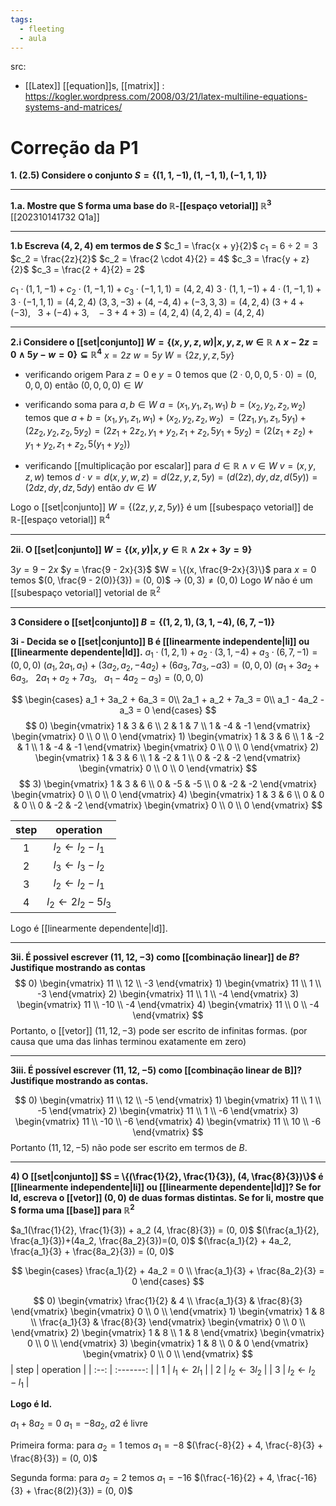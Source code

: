 ```yaml
---
tags:
  - fleeting
  - aula
---
```

src:
- [[Latex]] [[equation]]s, [[matrix]] : https://kogler.wordpress.com/2008/03/21/latex-multiline-equations-systems-and-matrices/


# Correção da P1
**1. (2.5) Considere o conjunto $S = \{(1, 1, -1), (1, -1, 1), (-1, 1, 1)\}$**

---

**1.a. Mostre que S forma uma base do $\mathbb{R}$-[[espaço vetorial]] $\mathbb{R}^3$**
[[202310141732 Q1a]]

---

**1.b Escreva $(4, 2, 4)$ em termos de $S$**
$c_1 = \frac{x + y}{2}$   $c_1 = 6 \div 2 = 3$
$c_2 = \frac{2z}{2}$   $c_2 = \frac{2 \cdot 4}{2} = 4$
$c_3 = \frac{y + z}{2}$   $c_3 = \frac{2 + 4}{2} = 2$


$c_1 \cdot (1, 1, -1) + c_2 \cdot (1, -1, 1) + c_3 \cdot (-1, 1, 1) = (4, 2, 4)$
$3 \cdot (1, 1, -1) + 4 \cdot (1, -1, 1) + 3 \cdot (-1, 1, 1) = (4, 2, 4)$
$(3, 3, -3) + (4, -4, 4) + (-3, 3, 3) = (4, 2, 4)$
$(3 + 4 + (-3),\:\:\: 3 + (-4) + 3,\:\:\: -3 + 4 + 3) = (4, 2, 4)$
$(4, 2, 4) = (4, 2, 4)$

---

**2.i Considere o [[set|conjunto]] $W = \{(x, y, z, w) | x, y, z, w \in \mathbb{R} \land x - 2z = 0 \land 5y - w = 0\} \subseteq \mathbb{R}^4$**
$x = 2z$   $w = 5y$   $W = \{2z, y, z, 5y\}$

- verificando origem
Para $z = 0$ e $y = 0$ temos que $(2 \cdot 0, 0, 0, 5 \cdot 0) = (0, 0, 0, 0)$ então $(0, 0, 0, 0) \in W$

- verificando soma
para $a, b \in W$   $a = (x_1, y_1, z_1, w_1)$   $b = (x_2, y_2, z_2, w_2)$ temos que $a + b = (x_1, y_1, z_1, w_1) + (x_2, y_2, z_2, w_2)$
$= (2z_1, y_1, z_1, 5y_1) + (2z_2, y_2, z_2, 5y_2) = (2z_1 + 2z_2, y_1 + y_2, z_1 + z_2, 5y_1 + 5y_2) = (2(z_1 + z_2) + y_1 + y_2, z_1 + z_2, 5(y_1 + y_2))$

- verificando [[multiplicação por escalar]]
para $d \in \mathbb{R} \land v \in W$   $v = (x, y, z, w)$ temos
$d \cdot v = d(x, y, w, z) = d(2z, y, z, 5y) = (d(2z), dy, dz, d(5y)) = (2dz, dy, dz, 5dy)$ então $dv \in W$


Logo o [[set|conjunto]] $W=\{(2z, y, z, 5y)\}$ é um [[subespaço vetorial]] de $\mathbb{R}$-[[espaço vetorial]] $\mathbb{R}^4$

---

**2ii. O [[set|conjunto]] $W = \{(x, y) | x, y \in \mathbb{R} \land 2x + 3y = 9\}$**

$3y = 9 - 2x$   $y = \frac{9 - 2x}{3}$  $W = \{(x, \frac{9-2x}{3}\}$
para $x = 0$ temos
$(0, \frac{9 - 2(0)}{3}) = (0, 0)$ -> $(0, 3) \neq (0, 0)$
Logo $W$ não é um [[subespaço vetorial]] vetorial de $\mathbb{R}^2$

---

**3 Considere o [[set|conjunto]] $B = \{(1, 2, 1), (3, 1, -4), (6, 7, -1)\}$**

**3i - Decida se o [[set|conjunto]] B é [[linearmente independente|li]] ou [[linearmente dependente|ld]].**
$a_1 \cdot (1, 2, 1) + a_2 \cdot (3, 1, -4) + a_3 \cdot (6, 7, -1) = (0, 0, 0)$
$(a_1, 2a_1, a_1) + (3a_2, a_2, -4a_2) + (6a_3, 7a_3, -a3) = (0, 0, 0)$
$(a_1 + 3a_2 + 6a_3,\:\:\: 2a_1 + a_2 + 7a_3, \:\:\: a_1 -4a_2 -a_3) = (0, 0, 0)$

$$
\begin{cases} 
a_1 + 3a_2 + 6a_3 = 0\\ 
2a_1 + a_2 + 7a_3 = 0\\
a_1 - 4a_2 - a_3 = 0
\end{cases} 
$$
$$
0)
\begin{vmatrix}
1 & 3 & 6 \\
2 & 1 & 7 \\
1 & -4 & -1 
\end{vmatrix}
\begin{vmatrix}
0 \\
0 \\
0
\end{vmatrix}
1)
\begin{vmatrix}
1 & 3 & 6 \\
1 & -2 & 1 \\
1 & -4 & -1 
\end{vmatrix}
\begin{vmatrix}
0 \\
0 \\
0
\end{vmatrix}
2)
\begin{vmatrix}
1 & 3 & 6 \\
1 & -2 & 1 \\
0 & -2 & -2 
\end{vmatrix}
\begin{vmatrix}
0 \\
0 \\
0
\end{vmatrix}
$$
$$
3)
\begin{vmatrix}
1 & 3 & 6 \\
0 & -5 & -5 \\
0 & -2 & -2 
\end{vmatrix}
\begin{vmatrix}
0 \\
0 \\
0
\end{vmatrix}
4)
\begin{vmatrix}
1 & 3 & 6 \\
0 & 0 & 0 \\
0 & -2 & -2 
\end{vmatrix}
\begin{vmatrix}
0 \\
0 \\
0
\end{vmatrix}
$$

| step | operation |
| :--: | :-------: |
| 1 | $l_2 \leftarrow l_2 - l_1$ |
| 2 | $l_3 \leftarrow l_3 - l_2$ |
| 3 | $l_2 \leftarrow l_2 - l_1$ |
| 4 | $l_2 \leftarrow 2 l_2 - 5 l_3$|

Logo é [[linearmente dependente|ld]].

---

**3ii. É possivel escrever $(11, 12, -3)$ como [[combinação linear]] de $B$? Justifique mostrando as contas**
$$
0)
\begin{vmatrix}
11 \\
12 \\
-3
\end{vmatrix}
1)
\begin{vmatrix}
11 \\
1 \\
-3
\end{vmatrix}
2)
\begin{vmatrix}
11 \\
1 \\
-4
\end{vmatrix}
3)
\begin{vmatrix}
11 \\
-10 \\
-4
\end{vmatrix}
4)
\begin{vmatrix}
11 \\
0 \\
-4
\end{vmatrix}
$$
Portanto, o [[vetor]] $(11, 12, -3)$ pode ser escrito de infinitas formas. (por causa que uma das linhas terminou exatamente em zero)

---

**3iii. É possível escrever $(11, 12, -5)$ como [[combinação linear de B]]? Justifique mostrando as contas.**

$$
0)
\begin{vmatrix}
11 \\
12 \\
-5
\end{vmatrix}
1)
\begin{vmatrix}
11 \\
1 \\
-5
\end{vmatrix}
2)
\begin{vmatrix}
11 \\
1 \\
-6
\end{vmatrix}
3)
\begin{vmatrix}
11 \\
-10 \\
-6
\end{vmatrix}
4)
\begin{vmatrix}
11 \\
10 \\
-6
\end{vmatrix}
$$
Portanto $(11, 12, -5)$ não pode ser escrito em termos de $B$.

---

**4) O [[set|conjunto]] $S = \{(\frac{1}{2}, \frac{1}{3}), (4, \frac{8}{3})\}$ é [[linearmente independente|li]] ou [[linearmente dependente|ld]]? Se for ld, escreva o [[vetor]] $(0, 0)$ de duas formas distintas. Se for li, mostre que S forma uma [[base]] para $\mathbb{R}^2$**

$a_1(\frac{1}{2}, \frac{1}{3}) + a_2 (4, \frac{8}{3}) = (0, 0)$
$(\frac{a_1}{2}, \frac{a_1}{3})+(4a_2, \frac{8a_2}{3})=(0, 0)$
$(\frac{a_1}{2} + 4a_2, \frac{a_1}{3} + \frac{8a_2}{3}) = (0, 0)$

$$
\begin{cases} 
\frac{a_1}{2} + 4a_2 = 0 \\
\frac{a_1}{3} + \frac{8a_2}{3} = 0
\end{cases} 
$$

$$
0)
\begin{vmatrix}
\frac{1}{2} & 4 \\
\frac{a_1}{3} & \frac{8}{3}
\end{vmatrix}
\begin{vmatrix}
0 \\
0 \\
\end{vmatrix}
1)
\begin{vmatrix}
1 & 8 \\
\frac{a_1}{3} & \frac{8}{3}
\end{vmatrix}
\begin{vmatrix}
0 \\
0 \\
\end{vmatrix}
2)
\begin{vmatrix}
1 & 8 \\
1 & 8
\end{vmatrix}
\begin{vmatrix}
0 \\
0 \\
\end{vmatrix}
3)
\begin{vmatrix}
1 & 8 \\
0 & 0
\end{vmatrix}
\begin{vmatrix}
0 \\
0 \\
\end{vmatrix}
$$
| step | operation |
| :--: | :-------: |
| 1 | $l_1 \leftarrow 2 l_1$ |
| 2 | $l_2 \leftarrow 3 l_2$ |
| 3 | $l_2 \leftarrow l_2 - l_1$ |

**Logo é ld.**

$a_1 + 8a_2 = 0$   $a_1 = -8a_2$,  $a2$ é livre

Primeira forma: para $a_2 = 1$ temos $a_1 = -8$
$(\frac{-8}{2} + 4, \frac{-8}{3} + \frac{8}{3}) = (0, 0)$

Segunda forma: para $a_2 = 2$ temos $a_1 = -16$
$(\frac{-16}{2} + 4, \frac{-16}{3} + \frac{8(2)}{3}) = (0, 0)$